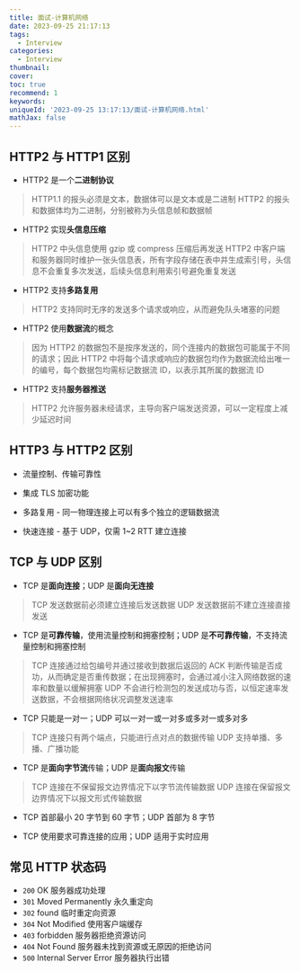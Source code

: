```yaml
---
title: 面试-计算机网络
date: 2023-09-25 21:17:13
tags:
  - Interview
categories:
  - Interview
thumbnail: 
cover: 
toc: true
recommend: 1
keywords: 
uniqueId: '2023-09-25 13:17:13/面试-计算机网络.html'
mathJax: false
---
```


## HTTP2 与 HTTP1 区别

* HTTP2 是一个**二进制协议**

> HTTP1.1 的报头必须是文本，数据体可以是文本或是二进制
> HTTP2 的报头和数据体均为二进制，分别被称为头信息帧和数据帧

* HTTP2 实现**头信息压缩**

> HTTP2 中头信息使用 gzip 或 compress 压缩后再发送
> HTTP2 中客户端和服务器同时维护一张头信息表，所有字段存储在表中并生成索引号，头信息不会重复多次发送，后续头信息利用索引号避免重复发送

* HTTP2 支持**多路复用**

> HTTP2 支持同时无序的发送多个请求或响应，从而避免队头堵塞的问题

* HTTP2 使用**数据流**的概念

> 因为 HTTP2 的数据包不是按序发送的，同个连接内的数据包可能属于不同的请求；因此 HTTP2 中将每个请求或响应的数据包均作为数据流给出唯一的编号，每个数据包均需标记数据流 ID，以表示其所属的数据流 ID

* HTTP2 支持**服务器推送**

> HTTP2 允许服务器未经请求，主导向客户端发送资源，可以一定程度上减少延迟时间

## HTTP3 与 HTTP2 区别

* 流量控制、传输可靠性

* 集成 TLS 加密功能

* 多路复用 - 同一物理连接上可以有多个独立的逻辑数据流

* 快速连接 - 基于 UDP，仅需 1~2 RTT 建立连接

## TCP 与 UDP 区别

* TCP 是**面向连接**；UDP 是**面向无连接**

> TCP 发送数据前必须建立连接后发送数据
> UDP 发送数据前不建立连接直接发送

* TCP 是**可靠传输**，使用流量控制和拥塞控制；UDP 是**不可靠传输**，不支持流量控制和拥塞控制

> TCP 连接通过给包编号并通过接收到数据后返回的 ACK 判断传输是否成功，从而确定是否重传数据；在出现拥塞时，会通过减小注入网络数据的速率和数量以缓解拥塞
> UDP 不会进行检测包的发送成功与否，以恒定速率发送数据，不会根据网络状况调整发送速率

* TCP 只能是一对一；UDP 可以一对一或一对多或多对一或多对多

> TCP 连接只有两个端点，只能进行点对点的数据传输
> UDP 支持单播、多播、广播功能

* TCP 是**面向字节流**传输；UDP 是**面向报文**传输

> TCP 连接在不保留报文边界情况下以字节流传输数据
> UDP 连接在保留报文边界情况下以报文形式传输数据

* TCP 首部最小 20 字节到 60 字节；UDP 首部为 8 字节

* TCP 使用要求可靠连接的应用；UDP 适用于实时应用

## 常见 HTTP 状态码

* `200` OK 服务器成功处理
* `301` Moved Permanently 永久重定向
* `302` found 临时重定向资源
* `304` Not Modified 使用客户端缓存
* `403` forbidden 服务器拒绝资源访问
* `404` Not Found 服务器未找到资源或无原因的拒绝访问
* `500` Internal Server Error 服务器执行出错
